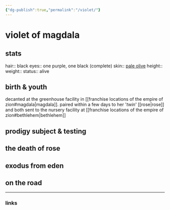 ```yaml
---
{"dg-publish":true,"permalink":"/violet/"}
---
```


# violet of magdala

## stats
hair:: black
eyes:: one purple, one black (complete)
skin:: [pale olive](https://images.app.goo.gl/4qniqgnecjUDpqpC6)
height::
weight::
status:: alive

## birth & youth
decanted at the greenhouse facility in [[franchise locations of the empire of zion#magdala\|magdala]]. paired within a few days to her '*twin*' [[rose\|rose]] and both sent to the nursery facility at [[franchise locations of the empire of zion#bethlehem\|bethlehem]]

## prodigy subject & testing


## the death of rose


## exodus from eden


## on the road


---
### links


